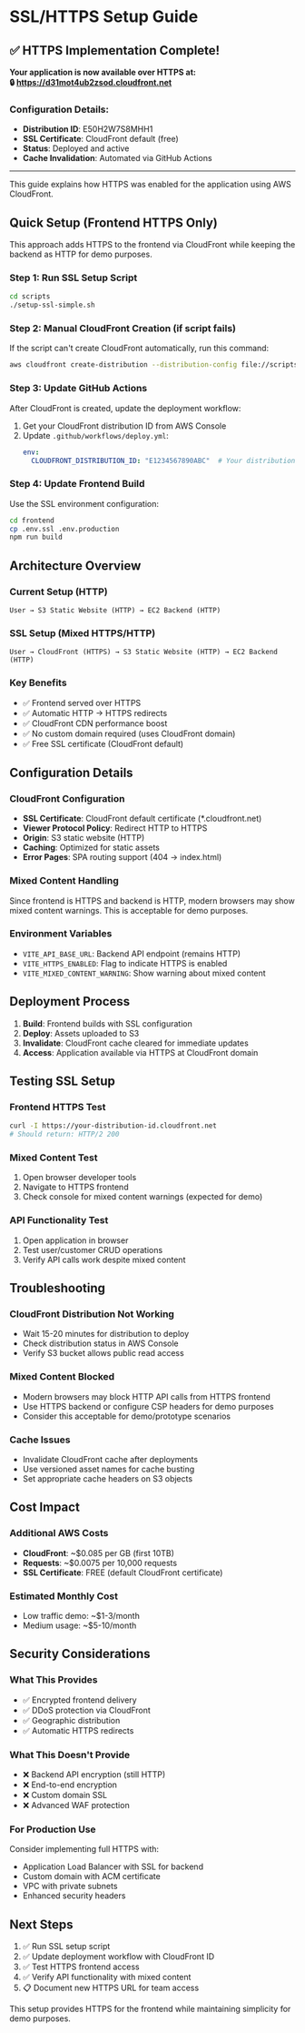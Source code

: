 # SSL/HTTPS Setup Guide

## ✅ **HTTPS Implementation Complete!**

**Your application is now available over HTTPS at:**  
**🔒 https://d31mot4ub2zsod.cloudfront.net**

### Configuration Details:
- **Distribution ID**: E50H2W7S8MHH1
- **SSL Certificate**: CloudFront default (free)
- **Status**: Deployed and active
- **Cache Invalidation**: Automated via GitHub Actions

---

This guide explains how HTTPS was enabled for the application using AWS CloudFront.

## Quick Setup (Frontend HTTPS Only)

This approach adds HTTPS to the frontend via CloudFront while keeping the backend as HTTP for demo purposes.

### Step 1: Run SSL Setup Script

```bash
cd scripts
./setup-ssl-simple.sh
```

### Step 2: Manual CloudFront Creation (if script fails)

If the script can't create CloudFront automatically, run this command:

```bash
aws cloudfront create-distribution --distribution-config file://scripts/cloudfront-config.json
```

### Step 3: Update GitHub Actions

After CloudFront is created, update the deployment workflow:

1. Get your CloudFront distribution ID from AWS Console
2. Update `.github/workflows/deploy.yml`:
   ```yaml
   env:
     CLOUDFRONT_DISTRIBUTION_ID: "E1234567890ABC"  # Your distribution ID
   ```

### Step 4: Update Frontend Build

Use the SSL environment configuration:

```bash
cd frontend
cp .env.ssl .env.production
npm run build
```

## Architecture Overview

### Current Setup (HTTP)
```
User → S3 Static Website (HTTP) → EC2 Backend (HTTP)
```

### SSL Setup (Mixed HTTPS/HTTP)
```
User → CloudFront (HTTPS) → S3 Static Website (HTTP) → EC2 Backend (HTTP)
```

### Key Benefits
- ✅ Frontend served over HTTPS
- ✅ Automatic HTTP → HTTPS redirects
- ✅ CloudFront CDN performance boost
- ✅ No custom domain required (uses CloudFront domain)
- ✅ Free SSL certificate (CloudFront default)

## Configuration Details

### CloudFront Configuration
- **SSL Certificate**: CloudFront default certificate (*.cloudfront.net)
- **Viewer Protocol Policy**: Redirect HTTP to HTTPS
- **Origin**: S3 static website (HTTP)
- **Caching**: Optimized for static assets
- **Error Pages**: SPA routing support (404 → index.html)

### Mixed Content Handling
Since frontend is HTTPS and backend is HTTP, modern browsers may show mixed content warnings. This is acceptable for demo purposes.

### Environment Variables
- `VITE_API_BASE_URL`: Backend API endpoint (remains HTTP)
- `VITE_HTTPS_ENABLED`: Flag to indicate HTTPS is enabled
- `VITE_MIXED_CONTENT_WARNING`: Show warning about mixed content

## Deployment Process

1. **Build**: Frontend builds with SSL configuration
2. **Deploy**: Assets uploaded to S3
3. **Invalidate**: CloudFront cache cleared for immediate updates
4. **Access**: Application available via HTTPS at CloudFront domain

## Testing SSL Setup

### Frontend HTTPS Test
```bash
curl -I https://your-distribution-id.cloudfront.net
# Should return: HTTP/2 200
```

### Mixed Content Test
1. Open browser developer tools
2. Navigate to HTTPS frontend
3. Check console for mixed content warnings (expected for demo)

### API Functionality Test
1. Open application in browser
2. Test user/customer CRUD operations
3. Verify API calls work despite mixed content

## Troubleshooting

### CloudFront Distribution Not Working
- Wait 15-20 minutes for distribution to deploy
- Check distribution status in AWS Console
- Verify S3 bucket allows public read access

### Mixed Content Blocked
- Modern browsers may block HTTP API calls from HTTPS frontend
- Use HTTPS backend or configure CSP headers for demo purposes
- Consider this acceptable for demo/prototype scenarios

### Cache Issues
- Invalidate CloudFront cache after deployments
- Use versioned asset names for cache busting
- Set appropriate cache headers on S3 objects

## Cost Impact

### Additional AWS Costs
- **CloudFront**: ~$0.085 per GB (first 10TB)
- **Requests**: ~$0.0075 per 10,000 requests
- **SSL Certificate**: FREE (default CloudFront certificate)

### Estimated Monthly Cost
- Low traffic demo: ~$1-3/month
- Medium usage: ~$5-10/month

## Security Considerations

### What This Provides
- ✅ Encrypted frontend delivery
- ✅ DDoS protection via CloudFront
- ✅ Geographic distribution
- ✅ Automatic HTTPS redirects

### What This Doesn't Provide
- ❌ Backend API encryption (still HTTP)
- ❌ End-to-end encryption
- ❌ Custom domain SSL
- ❌ Advanced WAF protection

### For Production Use
Consider implementing full HTTPS with:
- Application Load Balancer with SSL for backend
- Custom domain with ACM certificate
- VPC with private subnets
- Enhanced security headers

## Next Steps

1. ✅ Run SSL setup script
2. ✅ Update deployment workflow with CloudFront ID
3. ✅ Test HTTPS frontend access
4. ✅ Verify API functionality with mixed content
5. 📋 Document new HTTPS URL for team access

This setup provides HTTPS for the frontend while maintaining simplicity for demo purposes.